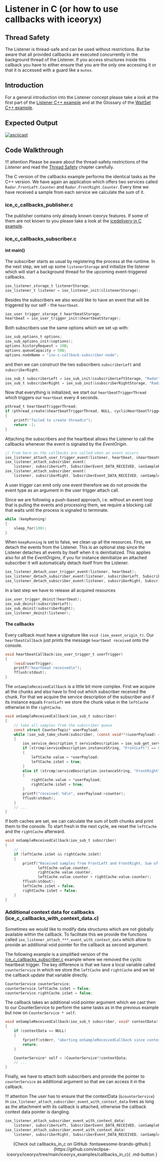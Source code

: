 # Listener in C (or how to use callbacks with iceoryx)

## Thread Safety

The Listener is thread-safe and can be used without restrictions.
But be aware that all provided callbacks are executed concurrently
in the background thread of the Listener. If you access structures
inside this callback you have to either ensure that you are the only
one accessing it or that it is accessed with a guard like a `mutex`.

## Introduction

For a general introduction into the Listener concept please take a look at
the first part of the
[Listener C++ example](../callbacks)
and at the Glossary of the
[WaitSet C++ example](../waitset).

## Expected Output

[![asciicast](https://asciinema.org/a/407369.svg)](https://asciinema.org/a/407369)

## Code Walkthrough

!!! attention
    Please be aware about the thread-safety restrictions of the _Listener_ and
    read the [Thread Safety](#thread-safety) chapter carefully.

The C version of the callbacks example performs the identical tasks as the
C++ version. We have again an application which offers two services called
`Radar.FrontLeft.Counter` and `Radar.FrontRight.Counter`. Every time we have
received a sample from each service we calculate the sum of it.

### ice_c_callbacks_publisher.c

The publisher contains only already known iceoryx features. If some of them
are not known to you please take a look at the
[icedelivery in C example](../icedelivery_in_c).

### ice_c_callbacks_subscriber.c

#### int main()

The subscriber starts as usual by registering the process at the runtime.
In the next step, we set up some `listenerStorage` and initialize the listener which will
start a background thread for the upcoming event-triggered callbacks.

<!--[geoffrey][iceoryx_examples/callbacks_in_c/ice_c_callbacks_subscriber.c][create listener]-->
```c
iox_listener_storage_t listenerStorage;
iox_listener_t listener = iox_listener_init(&listenerStorage);
```

Besides the subscribers we also would like to have an event that will be triggered
by our self - the `heartbeat`.

<!--[geoffrey][iceoryx_examples/callbacks_in_c/ice_c_callbacks_subscriber.c][create heartbeat]-->
```c
iox_user_trigger_storage_t heartbeatStorage;
heartbeat = iox_user_trigger_init(&heartbeatStorage);
```

Both subscribers use the same options which we set up with:

<!--[geoffrey][iceoryx_examples/callbacks_in_c/ice_c_callbacks_subscriber.c][set subscriber options]-->
```c
iox_sub_options_t options;
iox_sub_options_init(&options);
options.historyRequest = 10U;
options.queueCapacity = 50U;
options.nodeName = "iox-c-callback-subscriber-node";
```

and then we can construct the two subscribers `subscriberLeft` and `subscriberRight`.

<!--[geoffrey][iceoryx_examples/callbacks_in_c/ice_c_callbacks_subscriber.c][create subscribers]-->
```c
iox_sub_t subscriberLeft = iox_sub_init(&subscriberLeftStorage, "Radar", "FrontLeft", "Counter", &options);
iox_sub_t subscriberRight = iox_sub_init(&subscriberRightStorage, "Radar", "FrontRight", "Counter", &options);
```

Now that everything is initialized, we start our `heartbeatTriggerThread` which
triggers our `heartbeat` every 4 seconds.

<!--[geoffrey][iceoryx_examples/callbacks_in_c/ice_c_callbacks_subscriber.c][send a heartbeat every 4 seconds]-->
```c
pthread_t heartbeatTriggerThread;
if (pthread_create(&heartbeatTriggerThread, NULL, cyclicHeartbeatTrigger, NULL))
{
    printf("failed to create thread\n");
    return -1;
}
```

Attaching the subscribers and the heartbeat allows the Listener to call the callbacks
whenever the event is signaled by the _EventOrigin_.

<!--[geoffrey][iceoryx_examples/callbacks_in_c/ice_c_callbacks_subscriber.c][attach everything to the listener]-->
```c
// from here on the callbacks are called when an event occurs
iox_listener_attach_user_trigger_event(listener, heartbeat, &heartbeatCallback);
iox_listener_attach_subscriber_event(
    listener, subscriberLeft, SubscriberEvent_DATA_RECEIVED, &onSampleReceivedCallback);
iox_listener_attach_subscriber_event(
    listener, subscriberRight, SubscriberEvent_DATA_RECEIVED, &onSampleReceivedCallback);
```

A user trigger can emit only one event therefore we do not provide the event type as
an argument in the user trigger attach call.

Since we are following a push-based approach, i.e. without an event loop that is pulling
the events and processing them, we require a blocking call that waits until the process is
signaled to terminate.

<!--[geoffrey][iceoryx_examples/callbacks_in_c/ice_c_callbacks_subscriber.c][wait until someone presses CTRL+C]-->
```c
while (keepRunning)
{
    sleep_for(100);
}
```

When `keepRunning` is set to false, we clean up all the resources. First, we detach
the events from the Listener. This is an optional step since the Listener detaches
all events by itself when it is deinitialized. This applies also for all the _EventOrigins_,
if you for instance deinitialize an attached subscriber it will automatically detach
itself from the Listener.

<!--[geoffrey][iceoryx_examples/callbacks_in_c/ice_c_callbacks_subscriber.c][optional detachEvent, but not required]-->
```c
iox_listener_detach_user_trigger_event(listener, heartbeat);
iox_listener_detach_subscriber_event(listener, subscriberLeft, SubscriberEvent_DATA_RECEIVED);
iox_listener_detach_subscriber_event(listener, subscriberRight, SubscriberEvent_DATA_RECEIVED);
```

In a last step we have to release all acquired resources

<!--[geoffrey][iceoryx_examples/callbacks_in_c/ice_c_callbacks_subscriber.c][cleanup]-->
```c
iox_user_trigger_deinit(heartbeat);
iox_sub_deinit(subscriberLeft);
iox_sub_deinit(subscriberRight);
iox_listener_deinit(listener);
```

#### The callbacks

Every callback must have a signature like `void (iox_event_origin_t)`. Our
`heartbeatCallback` just prints the message `heartbeat received` onto the console.

<!--[geoffrey][iceoryx_examples/callbacks_in_c/ice_c_callbacks_subscriber.c][heartbeat callback]-->
```c
void heartbeatCallback(iox_user_trigger_t userTrigger)
{
    (void)userTrigger;
    printf("heartbeat received\n");
    fflush(stdout);
}
```

The `onSampleReceivedCallback` is a little bit more complex. First we acquire all
the chunks and also have to find out which subscriber received the chunk. For that
we acquire the service description of the subscriber and if its instance equals
`FrontLeft` we store the chunk value in the `leftCache` otherwise in the `rightCache`.

<!--[geoffrey][iceoryx_examples/callbacks_in_c/ice_c_callbacks_subscriber.c][[subscriber callback][get data]]-->
```c
void onSampleReceivedCallback(iox_sub_t subscriber)
{
    // take all samples from the subscriber queue
    const struct CounterTopic* userPayload;
    while (iox_sub_take_chunk(subscriber, (const void**)&userPayload) == ChunkReceiveResult_SUCCESS)
    {
        iox_service_description_t serviceDescription = iox_sub_get_service_description(subscriber);
        if (strcmp(serviceDescription.instanceString, "FrontLeft") == 0)
        {
            leftCache.value = *userPayload;
            leftCache.isSet = true;
        }
        else if (strcmp(serviceDescription.instanceString, "FrontRight") == 0)
        {
            rightCache.value = *userPayload;
            rightCache.isSet = true;
        }
        printf("received: %d\n", userPayload->counter);
        fflush(stdout);
    }
    // ...
}
```

If both caches are set, we can calculate the sum of both chunks and print them to
the console. To start fresh in the next cycle, we reset the `leftCache` and
the `rightCache` afterward.

<!--[geoffrey][iceoryx_examples/callbacks_in_c/ice_c_callbacks_subscriber.c][[subscriber callback][process data]]-->
```c
void onSampleReceivedCallback(iox_sub_t subscriber)
{
    // ...
    if (leftCache.isSet && rightCache.isSet)
    {
        printf("Received samples from FrontLeft and FrontRight. Sum of %d + %d = %d\n",
               leftCache.value.counter,
               rightCache.value.counter,
               leftCache.value.counter + rightCache.value.counter);
        fflush(stdout);
        leftCache.isSet = false;
        rightCache.isSet = false;
    }
}
```

### Additional context data for callbacks (ice_c_callbacks_with_context_data.c)

Sometimes we would like to modify data structures which are not globally available
within the callback. To facilitate this we provide the functions called
`iox_listener_attach_***_event_with_context_data` which allow to provide an
additional void pointer for the callback as second argument.

The following example is a simplified version of the
[ice_c_callbacks_subscriber.c](#ice_c_callbacks_subscriberc) example where we
removed the cyclic heartbeat trigger. The key difference is that we have
a local variable called `counterService` in which we store the `leftCache`
and `rightCache` and we let the callback update that variable directly.

<!--[geoffrey][iceoryx_examples/callbacks_in_c/ice_c_callbacks_with_context_data.c][local variable for caches]-->
```c
CounterService counterService;
counterService.leftCache.isSet = false;
counterService.rightCache.isSet = false;
```

The callback takes an additional void pointer argument which we cast then to
our CounterService to perform the same tasks as in the previous example but now
on `CounterService * self`.

<!--[geoffrey][iceoryx_examples/callbacks_in_c/ice_c_callbacks_with_context_data.c][[subscriber callback][context data]]-->
```c
void onSampleReceivedCallback(iox_sub_t subscriber, void* contextData)
{
    if (contextData == NULL)
    {
        fprintf(stderr, "aborting onSampleReceivedCallback since contextData is a null pointer\n");
        return;
    }

    CounterService* self = (CounterService*)contextData;
    // ...
}
```

Finally, we have to attach both subscribers and provide the pointer to `counterService`
as additional argument so that we can access it in the callback.

!!! attention
    The user has to ensure that the contextData (`&counterService`) in
    `iox_listener_attach_subscriber_event_with_context_data`
    lives as long as the attachment with its callback is attached, otherwise
    the callback context data pointer is dangling.

<!--[geoffrey][iceoryx_examples/callbacks_in_c/ice_c_callbacks_with_context_data.c][attach everything to the listener]-->
```c
iox_listener_attach_subscriber_event_with_context_data(
    listener, subscriberLeft, SubscriberEvent_DATA_RECEIVED, &onSampleReceivedCallback, &counterService);
iox_listener_attach_subscriber_event_with_context_data(
    listener, subscriberRight, SubscriberEvent_DATA_RECEIVED, &onSampleReceivedCallback, &counterService);
```

<center>
[Check out callbacks_in_c on GitHub :fontawesome-brands-github:](https://github.com/eclipse-iceoryx/iceoryx/tree/main/iceoryx_examples/callbacks_in_c){ .md-button } <!--NOLINT github url required for website-->
</center>
